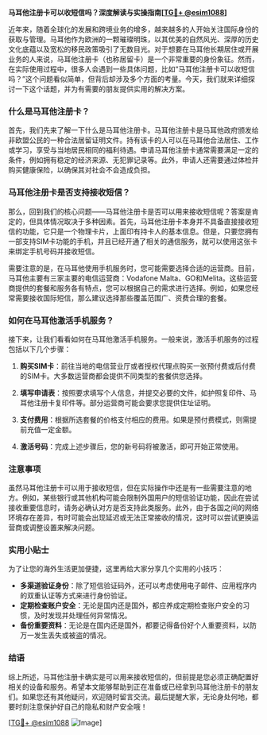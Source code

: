 **马耳他注册卡可以收短信吗？深度解读与实操指南[[TG💪+ @esim1088](https://t.me/s/esim1088)]**

近年来，随着全球化的发展和跨境业务的增多，越来越多的人开始关注国际身份的获取与管理。马耳他作为欧洲的一颗璀璨明珠，以其优美的自然风光、深厚的历史文化底蕴以及宽松的移民政策吸引了无数目光。对于想要在马耳他长期居住或开展业务的人来说，马耳他注册卡（也称居留卡）是一个非常重要的身份象征。然而，在实际使用过程中，很多人会遇到一些具体问题，比如“马耳他注册卡可以收短信吗？”这个问题看似简单，但背后却涉及多个方面的考量。今天，我们就来详细探讨一下这个话题，并为有需要的朋友提供实用的解决方案。

### 什么是马耳他注册卡？

首先，我们先来了解一下什么是马耳他注册卡。马耳他注册卡是马耳他政府颁发给非欧盟公民的一种合法居留证明文件。持有该卡的人可以在马耳他合法居住、工作或学习，享受与当地居民相同的福利待遇。申请马耳他注册卡通常需要满足一定的条件，例如拥有稳定的经济来源、无犯罪记录等。此外，申请人还需要通过体检并购买健康保险，以确保其对社会不会造成负担。

### 马耳他注册卡是否支持接收短信？

那么，回到我们的核心问题——马耳他注册卡是否可以用来接收短信呢？答案是肯定的，但具体情况取决于多种因素。首先，马耳他注册卡本身并不具备直接接收短信的功能，它只是一个物理卡片，上面印有持卡人的基本信息。但是，只要您拥有一部支持SIM卡功能的手机，并且已经开通了相关的通信服务，就可以使用这张卡来绑定手机号码并接收短信。

需要注意的是，在马耳他使用手机服务时，您可能需要选择合适的运营商。目前，马耳他主要有三家主要的电信运营商：Vodafone Malta、GO和Melita。这些运营商提供的套餐和服务各有特点，您可以根据自己的需求进行选择。例如，如果您经常需要接收国际短信，那么建议选择那些覆盖范围广、资费合理的套餐。

### 如何在马耳他激活手机服务？

接下来，让我们看看如何在马耳他激活手机服务。一般来说，激活手机服务的过程包括以下几个步骤：

1. **购买SIM卡**：前往当地的电信营业厅或者授权代理点购买一张预付费或后付费的SIM卡。大多数运营商都会提供不同类型的套餐供您选择。
   
2. **填写申请表**：按照要求填写个人信息，并提交必要的文件，如护照复印件、马耳他注册卡复印件等。部分运营商可能会要求您提供住址证明。

3. **支付费用**：根据所选套餐的价格支付相应的费用。如果是预付费模式，则需提前充值一定金额。

4. **激活号码**：完成上述步骤后，您的新号码将被激活，即可开始正常使用。

### 注意事项

虽然马耳他注册卡可以用于接收短信，但在实际操作中还是有一些需要注意的地方。例如，某些银行或其他机构可能会限制外国用户的短信验证功能，因此在尝试接收重要信息时，请务必确认对方是否支持此类服务。此外，由于各国之间的网络环境存在差异，有时可能会出现延迟或无法正常接收的情况，这时可以尝试更换运营商或调整设置来解决问题。

### 实用小贴士

为了让您的海外生活更加便捷，这里再给大家分享几个实用的小技巧：

- **多渠道验证身份**：除了短信验证码外，还可以考虑使用电子邮件、应用程序内的双重认证等方式来进行身份验证。
- **定期检查账户安全**：无论是国内还是国外，都应养成定期检查账户安全的习惯，及时发现并处理任何异常情况。
- **备份重要资料**：无论是在国内还是国外，都要记得备份好个人重要资料，以防万一发生丢失或被盗的情况。

### 结语

综上所述，马耳他注册卡确实是可以用来接收短信的，但前提是您必须正确配置好相关的设备和服务。希望本文能够帮助到正在准备或已经拿到马耳他注册卡的朋友们。如果您还有其他疑问，欢迎随时留言交流。最后提醒大家，无论身处何地，都要时刻注意保护好自己的隐私和财产安全哦！

[[TG💪+ @esim1088](https://t.me/s/esim1088) ![Image](https://i.postimg.cc/4NQfJmqS/Snipaste-2025-05-13-00-14-12.png)]